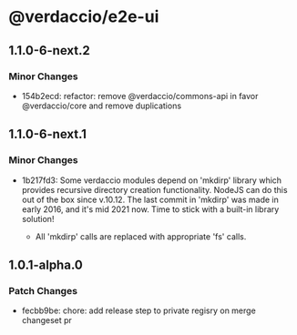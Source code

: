 # @verdaccio/e2e-ui

## 1.1.0-6-next.2

### Minor Changes

- 154b2ecd: refactor: remove @verdaccio/commons-api in favor @verdaccio/core and remove duplications

## 1.1.0-6-next.1

### Minor Changes

- 1b217fd3: Some verdaccio modules depend on 'mkdirp' library which provides recursive directory creation functionality.
  NodeJS can do this out of the box since v.10.12. The last commit in 'mkdirp' was made in early 2016, and it's mid 2021 now.
  Time to stick with a built-in library solution!

  - All 'mkdirp' calls are replaced with appropriate 'fs' calls.

## 1.0.1-alpha.0

### Patch Changes

- fecbb9be: chore: add release step to private regisry on merge changeset pr
